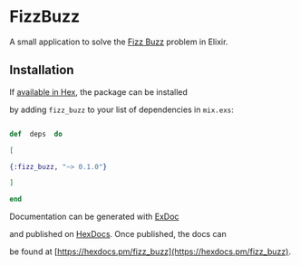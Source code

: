 # FizzBuzz

A small application to solve the [Fizz Buzz](https://en.wikipedia.org/wiki/Fizz_buzz) problem in Elixir.
  
  

## Installation

  

If [available in Hex](https://hex.pm/docs/publish), the package can be installed

by adding `fizz_buzz` to your list of dependencies in `mix.exs`:

  

```elixir

def  deps  do

[

{:fizz_buzz, "~> 0.1.0"}

]

end

```

  

Documentation can be generated with [ExDoc](https://github.com/elixir-lang/ex_doc)

and published on [HexDocs](https://hexdocs.pm). Once published, the docs can

be found at [https://hexdocs.pm/fizz_buzz](https://hexdocs.pm/fizz_buzz).